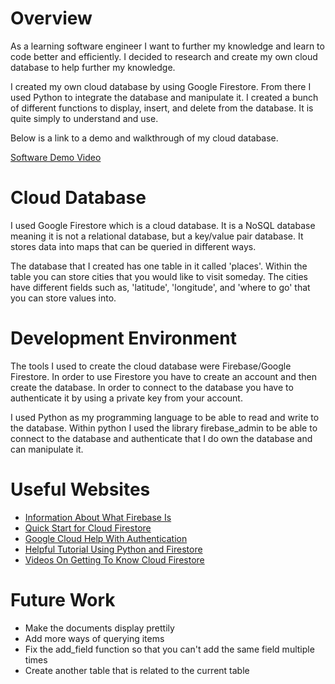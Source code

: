 # Overview

As a learning software engineer I want to further my knowledge and learn to code better and efficiently. I decided to research and create my own cloud database to help further my knowledge.

I created my own cloud database by using Google Firestore. From there I used Python to integrate the database and manipulate it. I created a bunch of different functions to display, insert, and delete from the database. It is quite simply to understand and use. 

Below is a link to a demo and walkthrough of my cloud database.

[Software Demo Video](https://youtu.be/ZFfuOeGQSoU)

# Cloud Database

I used Google Firestore which is a cloud database. It is a NoSQL database meaning it is not a relational database, but a key/value pair database. It stores data into maps that can be queried in different ways.  

The database that I created has one table in it called 'places'. Within the table you can store cities that you would like to visit someday. The cities have different fields such as, 'latitude', 'longitude', and 'where to go' that you can store values into. 

# Development Environment

The tools I used to create the cloud database were Firebase/Google Firestore. In order to use Firestore you have to create an account and then create the database. In order to connect to the database you have to authenticate it by using a private key from your account. 

I used Python as my programming language to be able to read and write to the database. Within python I used the library firebase_admin to be able to connect to the database and authenticate that I do own the database and can manipulate it. 

# Useful Websites

* [Information About What Firebase Is](https://firebase.google.com/docs/firestore)
* [Quick Start for Cloud Firestore](https://firebase.google.com/docs/firestore/quickstart)
* [Google Cloud Help With Authentication](https://cloud.google.com/docs/authentication/getting-started)
* [Helpful Tutorial Using Python and Firestore](https://towardsdatascience.com/nosql-on-the-cloud-with-python-55a1383752fc)
* [Videos On Getting To Know Cloud Firestore](https://www.youtube.com/playlist?list=PLl-K7zZEsYLluG5MCVEzXAQ7ACZBCuZgZ)

# Future Work

* Make the documents display prettily
* Add more ways of querying items
* Fix the add_field function so that you can't add the same field multiple times
* Create another table that is related to the current table